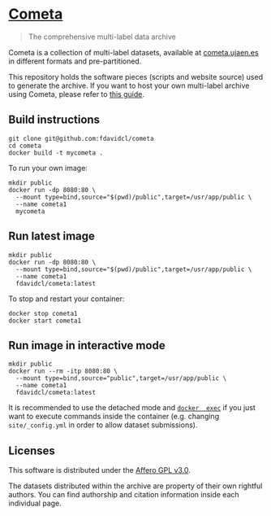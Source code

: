 # [Cometa](https://cometa.ujaen.es)

> The comprehensive multi-label data archive

Cometa is a collection of multi-label datasets, available at [cometa.ujaen.es](https://cometa.ujaen.es) in different 
formats and pre-partitioned.

This repository holds the software pieces (scripts and website source) used to generate the archive. If you 
want to host your own multi-label archive using Cometa, please refer to [this guide](https://cometa.ujaen.es/self-host).

## Build instructions

```
git clone git@github.com:fdavidcl/cometa
cd cometa
docker build -t mycometa .
```

To run your own image:

```
mkdir public
docker run -dp 8080:80 \
  --mount type=bind,source="$(pwd)/public",target=/usr/app/public \
  --name cometa1 
  mycometa
```

## Run latest image

```
mkdir public
docker run -dp 8080:80 \
  --mount type=bind,source="$(pwd)/public",target=/usr/app/public \
  --name cometa1 
  fdavidcl/cometa:latest
```

To stop and restart your container:

```
docker stop cometa1
docker start cometa1
```

## Run image in interactive mode

```
mkdir public
docker run --rm -itp 8080:80 \
  --mount type=bind,source="public",target=/usr/app/public \
  --name cometa1 
  fdavidcl/cometa:latest
```

It is recommended to use the detached mode and [`docker 
exec`](https://docs.docker.com/engine/reference/commandline/exec/) if you just want to execute 
commands inside the container (e.g. changing `site/_config.yml` in order to allow dataset 
submissions).

## Licenses

This software is distributed under the [Affero GPL v3.0](https://github.com/fdavidcl/cometa/blob/master/LICENSE).

The datasets distributed within the archive are property of their own rightful authors. You can find 
authorship and citation information inside each individual page.
